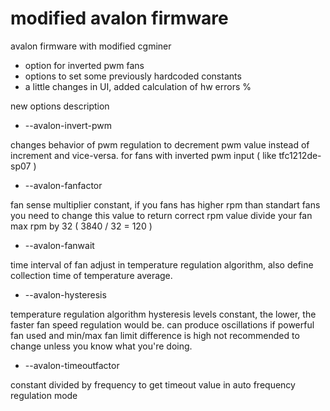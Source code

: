 modified avalon firmware
========================

avalon firmware with modified cgminer

- option for inverted pwm fans
- options to set some previously hardcoded constants 
- a little changes in UI, added calculation of hw errors %

new options description

- --avalon-invert-pwm

changes behavior of pwm regulation to decrement pwm value instead of increment and vice-versa.
for fans with inverted pwm input ( like tfc1212de-sp07 )
- --avalon-fanfactor

fan sense multiplier constant, if you fans has higher rpm than standart fans you need to change this value
to return correct rpm value divide your fan max rpm by 32 ( 3840 / 32 = 120 ) 
- --avalon-fanwait

time interval of fan adjust in temperature regulation algorithm, also define collection time of temperature average. 
- --avalon-hysteresis

temperature regulation algorithm hysteresis levels constant, the lower, the faster fan speed regulation would be.
can produce oscillations if powerful fan used and min/max fan limit difference is high 
not recommended to change unless you know what you're doing.

- --avalon-timeoutfactor

constant divided by frequency to get timeout value in auto frequency regulation mode
